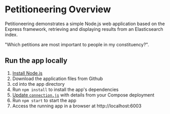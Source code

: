 # Petitioneering Overview

Petitioneering demonstrates a simple Node.js web application based on the Express framework, retrieving and displaying results from an Elasticsearch index.

"Which petitions are most important to people in my constituency?".
## Run the app locally

1. [Install Node.js][]
2. Download the application files from Github
3. cd into the app directory
4. Run `npm install` to install the app's dependencies
5. [Update `connection.js`][] with details from your Compose deployment
6. Run `npm start` to start the app
7. Access the running app in a browser at http://localhost:6003

[Install Node.js]: https://nodejs.org/en/download/
[Update `connection.js`]: https://www.compose.com/articles/getting-started-with-elasticsearch-and-node/
